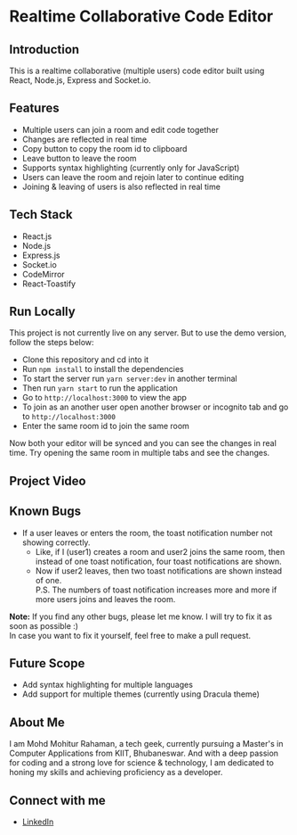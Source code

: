 # Realtime Collaborative Code Editor

## Introduction
This is a realtime collaborative (multiple users) code editor built using React, Node.js, Express and Socket.io.

## Features
- Multiple users can join a room and edit code together
- Changes are reflected in real time
- Copy button to copy the room id to clipboard
- Leave button to leave the room
- Supports syntax highlighting (currently only for JavaScript)
- Users can leave the room and rejoin later to continue editing
- Joining & leaving of users is also reflected in real time

## Tech Stack
- React.js
- Node.js
- Express.js
- Socket.io
- CodeMirror
- React-Toastify

## Run Locally
This project is not currently live on any server. But to use the demo version, follow the steps below:
- Clone this repository and cd into it
- Run `npm install` to install the dependencies
- To start the server run `yarn server:dev` in another terminal
- Then run `yarn start` to run the application
- Go to `http://localhost:3000` to view the app
- To join as an another user open another browser or incognito tab and go to `http://localhost:3000`
- Enter the same room id to join the same room

Now both your editor will be synced and you can see the changes in real time. Try opening the same room in multiple tabs and see the changes.

## Project Video


## Known Bugs
- If a user leaves or enters the room, the toast notification number not showing correctly. <br>
    - Like, if I (user1) creates a room and user2 joins the same room, then instead of one toast notification, four toast notifications are shown.
    - Now if user2 leaves, then two toast notifications are shown instead of one. <br>
    P.S. The numbers of toast notification increases more and more if more users joins and leaves the room.

**Note:** If you find any other bugs, please let me know. I will try to fix it as soon as possible :) <br>
In case you want to fix it yourself, feel free to make a pull request.


## Future Scope 
- Add syntax highlighting for multiple languages
- Add support for multiple themes (currently using Dracula theme)

## About Me
I am Mohd Mohitur Rahaman, a tech geek, currently pursuing a Master's in Computer Applications from KIIT, Bhubaneswar. And with a deep passion for coding and a strong love for science & technology, I am dedicated to honing my skills and achieving proficiency as a developer.

## Connect with me
- [LinkedIn](https://www.linkedin.com/in/mohitur02/)